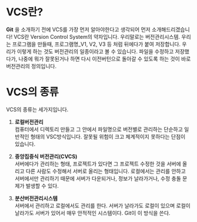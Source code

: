 # VCS란?

__Git__ 을 소개하기 전에 VCS를 가장 먼저 알아야한다고 생각되어 먼저 소개해드리겠습니다! VCS란 Version Control System의 약자입니다. 우리말로는 버전관리시스템. 우리는 프로그램을 만들때, 프로그램명_V1, V2, V3 등 처럼 뒤에다가 붙여 저장합니다. 우리가 이렇게 하는 것도 버전관리의 일종이라고 볼 수 있습니다. 파일을 수정하고 저장했다가, 나중에 뭐가 잘못된거나 하면 다시 이전버턴으로 돌아갈 수 있도록 하는 것이 바로 버전관리의 정의입니다. 

# VCS의 종류

VCS의 종류는 세가지입니다. 

1. __로컬버전관리__   
컴퓨터에서 디렉토리 만들고 그 안에서 파일명으로 버전별로 관리하는 단순하고 일반적인 형태의 VSC방식입니다. 잘못될 위험이 크고 체계적이지 못하다는 단점이 있습니다.

2. __중앙집중식 버전관리(CVCS)__   
서버에다가 관리하는 형태, 프로젝트가 있다면 그 프로젝트 수정한 것을 서버에 올리고 다른 사람도 수정해서 서버로 올리는 형태입니다. 로컬에서는 관리를 안하고 서버에서만 관리하기 때문에 서버가 다운되거나, 정보가 날라가거나, 수정 충돌 문제가 발생할 수 있다.

3. __분산버전관리시스템__   
서버에서 관리하고 로컬에서도 관리를 한다. 서버가 날라가도 로컬이 있으며 로컬이 날라가도 서버가 있어서 매우 안적적인 시스템이다. Git이 이 방식을 쓴다.